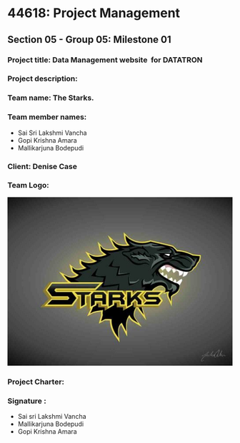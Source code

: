 # 44618: Project Management 
## Section 05 - Group 05: Milestone 01
### Project title: Data Management website  for DATATRON
### Project description:  
### Team name: The Starks.
### Team member names: 
* Sai Sri Lakshmi Vancha
* Gopi Krishna Amara
* Mallikarjuna Bodepudi
### Client: Denise Case 
### Team Logo:
![Team Logo:](https://github.com/Lakshmi-reddy9/pm_project/blob/master/team_logo.jpg "Team Logo")

### Project Charter:[](https://github.com/Lakshmi-reddy9/pm_project/blob/master/project_charter.md)
### Signature :
* Sai sri Lakshmi Vancha
* Mallikarjuna Bodepudi
* Gopi Krishna Amara 
